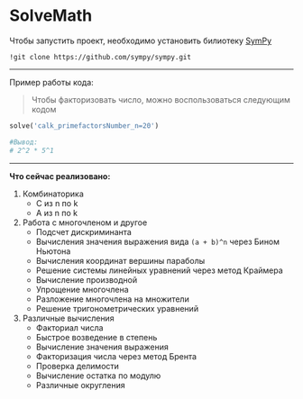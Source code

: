 # SolveMath
Чтобы запустить проект, необходимо установить билиотеку [SymPy](https://docs.sympy.org/latest/install.html#installation)

`!git clone https://github.com/sympy/sympy.git`

---
Пример работы кода:
> Чтобы факторизовать число, можно воспользоваться следующим кодом
```python
solve('calk_primefactorsNumber_n=20')

#Вывод:
# 2^2 * 5^1
```
---
**Что сейчас реализовано:**

1. Комбинаторика
   - C из n по k 
   - A из n по k 
2. Работа с многочленом и другое
   - Подсчет дискриминанта
   - Вычисления значения выражения вида `(a + b)^n` через Бином Ньютона
   - Вычисления координат вершины параболы
   - Решение системы линейных уравнений через метод Краймера
   - Вычисление производной
   - Упрощение многочлена
   - Разложение многочлена на множители
   - Решение тригонометрических уравнений
3. Различные вычисления
   - Факториал числа
   - Быстрое возведение в степень
   - Вычисление значения выражения
   - Факторизация числа через метод Брента
   - Проверка делимости
   - Вычисление остатка по модулю
   - Различные округления